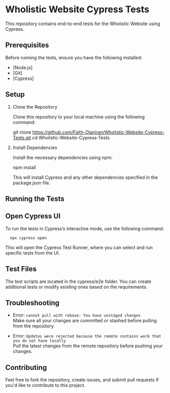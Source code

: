 # Wholistic Website Cypress Tests

This repository contains end-to-end tests for the Wholistic Website using Cypress.

## Prerequisites

Before running the tests, ensure you have the following installed:

- [Node.js]
- [Git]
- [Cypress]

## Setup

1. Clone the Repository

   Clone this repository to your local machine using the following command:

      git clone https://github.com/Faith-Olaniran/Wholistic-Website-Cypress-Tests.git
   cd Wholistic-Website-Cypress-Tests
   

2. Install Dependencies

   Install the necessary dependencies using npm:

      npm install
   

   This will install Cypress and any other dependencies specified in the package.json file.

## Running the Tests

## Open Cypress UI

   To run the tests in Cypress’s interactive mode, use the following command:

      npx cypress open
   
   This will open the Cypress Test Runner, where you can select and run specific tests from the UI.

## Test Files

The test scripts are located in the cypress/e2e folder. You can create additional tests or modify existing ones based on the requirements.

## Troubleshooting

- Error: `cannot pull with rebase: You have unstaged changes`  
  Make sure all your changes are committed or stashed before pulling from the repository.

- Error: `Updates were rejected because the remote contains work that you do not have locally`  
  Pull the latest changes from the remote repository before pushing your changes.

## Contributing

Feel free to fork the repository, create issues, and submit pull requests if you'd like to contribute to this project. 

